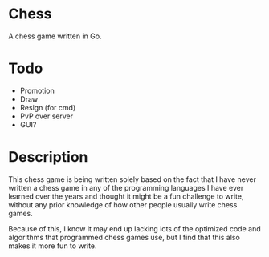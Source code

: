 # Chess
A chess game written in Go.

# Todo
- Promotion
- Draw
- Resign (for cmd)
- PvP over server
- GUI?

# Description
This chess game is being written solely based on the fact that I have never written a chess game in any of the programming languages I have ever learned over the years and thought it might be a fun challenge to write, without any prior knowledge of how other people usually write chess games.

Because of this, I know it may end up lacking lots of the optimized code and algorithms that programmed chess games use, but I find that this also makes it more fun to write.

